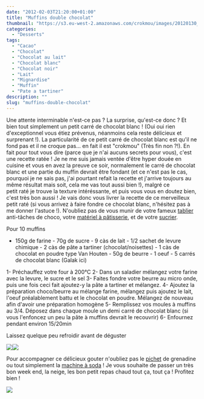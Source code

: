```yaml
---
date: "2012-02-03T21:20:00+01:00"
title: "Muffins double chocolat"
thumbnail: "https://s3.eu-west-2.amazonaws.com/crokmou/images/20120130_muffin_chocolat_coeur_chocolat_blanc_1.jpg"
categories:
  - "Desserts"
tags:
  - "Cacao"
  - "Chocolat"
  - "Chocolat au lait"
  - "Chocolat blanc"
  - "Chocolat noir"
  - "Lait"
  - "Mignardise"
  - "Muffin"
  - "Pate a tartiner"
description: ""
slug: "muffins-double-chocolat"
---
```


Une attente interminable n'est-ce pas ? La surprise, qu'est-ce donc ? Et bien tout simplement un petit carré de chocolat blanc ! (Oui oui rien d'exceptionnel vous étiez prévenus, néanmoins cela reste délicieux et surprenant !). La particularité de ce petit carré de chocolat blanc est qu'il ne fond pas et il ne croque pas... en fait il est "crokmou" (Très fin non ?!). En fait pour tout vous dire (parce que je n'ai aucuns secrets pour vous), c'est une recette ratée ! Je ne me suis jamais ventée d'être hyper douée en cuisine et vous en avez la preuve ce soir, normalement le carré de chocolat blanc et une partie du muffin devrait être fondant (et ce n'est pas le cas, pourquoi je ne sais pas, j'ai pourtant refait la recette et j'arrive toujours au même résultat mais soit, cela me vas tout aussi bien !), malgré ce petit raté je trouve la texture intéréssante, et puis vous vous en doutez bien, c'est très bon aussi ! Je vais donc vous livrer la recette de ce merveilleux petit raté (si vous arrivez à faire fondre ce chocolat blanc, n'hésitez pas à me donner l'astuce !). N'oubliez pas de vous munir de votre fameux [tablier](http://www.rueducommerce.fr/m/pl/malid:261) anti-tâches de choco, votre [matériel à pâtisserie](http://www.rueducommerce.fr/m/pl/malid:12468605), et de votre [sucrier](http://www.rueducommerce.fr/m/pl/malid:4769905).

Pour 10 muffins

- 150g de farine - 70g de sucre - 9 càs de lait - 1/2 sachet de levure chimique - 2 càs de pâte a tartiner (chocolat/noisettes) - 1 càs de chocolat en poudre type Van Houten - 50g de beurre - 1 oeuf - 5 carrés de chocolat blanc (Galak ici)

1- Préchauffez votre four à 200°C 2- Dans un saladier mélangez votre farine avec la levure, le sucre et le sel 3- Faites fondre votre beurre au micro onde, puis une fois ceci fait ajoutez-y la pâte a tartiner et mélangez. 4- Ajoutez la préparation choco/beurre au mélange farine, mélangez puis ajoutez le lait, l'oeuf préalablement battu et le chocolat en poudre. Mélangez de nouveau afin d'avoir une préparation homogène 5- Remplissez vos moules à muffins au 3/4\. Déposez dans chaque moule un demi carré de chocolat blanc (si vous l'enfoncez un peu la pâte à muffins devrait le recouvrir) 6- Enfournez pendant environ 15/20min

Laissez quelque peu refroidir avant de déguster

[![](http://4.bp.blogspot.com/-pwOMKQEVxDc/Tyw5aeqllCI/AAAAAAAABs4/6qQr_JQ8DtE/s400/_MG_9999.jpg)](http://4.bp.blogspot.com/-pwOMKQEVxDc/Tyw5aeqllCI/AAAAAAAABs4/6qQr_JQ8DtE/s1600/_MG_9999.jpg)[![](http://2.bp.blogspot.com/-1p87jyhRGC4/Tyw_ifxfd9I/AAAAAAAABtI/TYvI_oW3r6Y/s400/_MG_9991.jpg)](http://2.bp.blogspot.com/-1p87jyhRGC4/Tyw_ifxfd9I/AAAAAAAABtI/TYvI_oW3r6Y/s1600/_MG_9991.jpg)

Pour accompagner ce délicieux gouter n'oubliez pas le [pichet](http://www.rueducommerce.fr/m/pl/malid:4769891) de grenadine ou tout simplement la [machine à soda](http://www.rueducommerce.fr/m/pl/malid:35435014) ! Je vous souhaite de passer un très bon week end, la neige, les bon petit repas chaud tout ça, tout ça ! Profitez bien !

[![](http://4.bp.blogspot.com/-2bLosyMFac4/TxhFg0sR2dI/AAAAAAAABec/Mzg1OnlXUmM/s1600/Signature+copie.jpg)](http://4.bp.blogspot.com/-2bLosyMFac4/TxhFg0sR2dI/AAAAAAAABec/Mzg1OnlXUmM/s1600/Signature+copie.jpg)